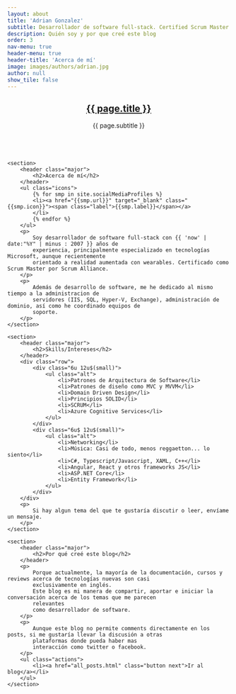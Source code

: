 ```yaml
---
layout: about
title: 'Adrian Gonzalez'
subtitle: Desarrollador de software full-stack. Certified Scrum Master. AR/VR newbie. Músico. Melómano. Team player.
description: Quién soy y por que creé este blog
order: 3
nav-menu: true
header-menu: true
header-title: 'Acerca de mí'
image: images/authors/adrian.jpg
author: null
show_tile: false
---
```


<article class="post">
	<header>
		<div class="title">
			<h2><a href="#">{{ page.title }}</a></h2>
			<p>{{ page.subtitle }}</p>
		</div>
		<div class="meta author-photo-container">
			<!-- <time class="published" datetime="2015-10-18">October 18, 2015</time>
                        <a href="#" class="author"><span class="name">Jane Doe</span><img src="images/avatar.jpg" alt="" /></a> -->
			<div class="author-photo"><img src="{{ page.image | relative_url }}" alt="" /></div>
		</div>
	</header>

	<section>
		<header class="major">
			<h2>Acerca de mí</h2>
		</header>
		<ul class="icons">
			{% for smp in site.socialMediaProfiles %}
			<li><a href="{{smp.url}}" target="_blank" class="{{smp.icon}}"><span class="label">{{smp.label}}</span></a>
			</li>
			{% endfor %}
		</ul>
		<p>
			Soy desarrollador de software full-stack con {{ 'now' | date:"%Y" | minus : 2007 }} años de
			experiencia, principalmente especializado en tecnologías Microsoft, aunque recientemente
			orientado a realidad aumentada con wearables. Certificado como Scrum Master por Scrum Alliance.
		</p>
		<p>
			Además de desarrollo de software, me he dedicado al mismo tiempo a la administracion de
			servidores (IIS, SQL, Hyper-V, Exchange), administración de dominio, así como he coordinado equipos de
			soporte.
		</p>
	</section>

	<section>
		<header class="major">
			<h2>Skills/Intereses</h2>
		</header>
		<div class="row">
			<div class="6u 12u$(small)">
				<ul class="alt">
					<li>Patrones de Arquitectura de Software</li>
					<li>Patrones de diseño como MVC y MVVM</li>
					<li>Domain Driven Design</li>
					<li>Principios SOLID</li>
					<li>SCRUM</li>
					<li>Azure Cognitive Services</li>
				</ul>
			</div>
			<div class="6u$ 12u$(small)">
				<ul class="alt">
					<li>Networking</li>
					<li>Música: Casi de todo, menos reggaetton... lo siento</li>
					<li>C#, Typescript/Javascript, XAML, C++</li>
					<li>Angular, React y otros frameworks JS</li>
					<li>ASP.NET Core</li>
					<li>Entity Framework</li>
				</ul>
			</div>
		</div>
		<p>
			Si hay algun tema del que te gustaría discutir o leer, envíame un mensaje.
		</p>
	</section>

	<section>
		<header class="major">
			<h2>Por qué creé este blog</h2>
		</header>
		<p>
			Porque actualmente, la mayoría de la documentación, cursos y reviews acerca de tecnologías nuevas son casi
			exclusivamente en inglés.
			Este blog es mi manera de compartir, aportar e iniciar la conversación acerca de los temas que me parecen
			relevantes
			como desarrollador de software.
		</p>
		<p>
			Aunque este blog no permite comments directamente en los posts, si me gustaría llevar la discusión a otras
			plataformas donde pueda haber mas
			interacción como twitter o facebook.
		</p>
		<ul class="actions">
			<li><a href="all_posts.html" class="button next">Ir al blog</a></li>
		</ul>
	</section>
</article>
